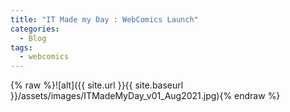 ```yaml
---
title: "IT Made my Day : WebComics Launch"
categories:
  - Blog
tags:
  - webcomics
---
```


{% raw %}![alt]({{ site.url }}{{ site.baseurl }}/assets/images/ITMadeMyDay_v01_Aug2021.jpg){% endraw %}